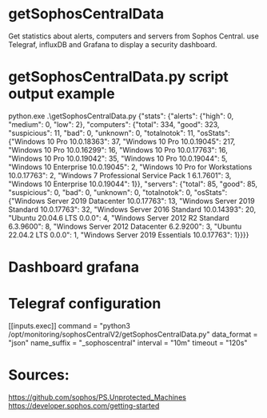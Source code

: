 # getSophosCentralData
Get statistics about alerts, computers and servers from Sophos Central. use Telegraf, influxDB and Grafana to display a security dashboard.

# getSophosCentralData.py script output example
python.exe .\getSophosCentralData.py
{"stats": {"alerts": {"high": 0, "medium": 0, "low": 2}, "computers": {"total": 334, "good": 323, "suspicious": 11, "bad": 0, "unknown": 0, "totalnotok": 11, "osStats": {"Windows 10 Pro 10.0.18363": 37, "Windows 10 Pro 10.0.19045": 217, "Windows 10 Pro 10.0.16299": 16, "Windows 10 Pro 10.0.17763": 16, "Windows 10 Pro 10.0.19042": 35, "Windows 10 Pro 10.0.19044": 5, "Windows 10 Enterprise 10.0.19045": 2, "Windows 10 Pro for Workstations 10.0.17763": 2, "Windows 7 Professional Service Pack 1 6.1.7601": 3, "Windows 10 Enterprise 10.0.19044": 1}}, "servers": {"total": 85, "good": 85, "suspicious": 0, "bad": 0, "unknown": 0, "totalnotok": 0, "osStats": {"Windows Server 2019 Datacenter 10.0.17763": 13, "Windows Server 2019 Standard 10.0.17763": 32, "Windows Server 2016 Standard 10.0.14393": 20, "Ubuntu 20.04.6 LTS 0.0.0": 4, "Windows Server 2012 R2 Standard 6.3.9600": 8, "Windows Server 2012 Datacenter 6.2.9200": 3, "Ubuntu 22.04.2 LTS 0.0.0": 1, "Windows Server 2019 Essentials 10.0.17763": 1}}}}

# Dashboard grafana

# Telegraf configuration
[[inputs.exec]]
 command = "python3 /opt/monitoring/sophosCentralV2/getSophosCentralData.py"
 data_format = "json"
 name_suffix = "_sophoscentral"
 interval = "10m"
 timeout = "120s"


# Sources:
https://github.com/sophos/PS.Unprotected_Machines
https://developer.sophos.com/getting-started
